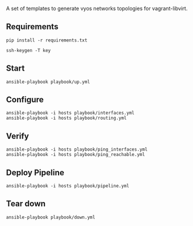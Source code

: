 

A set of templates to generate vyos networks topologies for vagrant-libvirt.


Requirements
------------

    pip install -r requirements.txt

    ssh-keygen -T key




Start
-----

    ansible-playbook playbook/up.yml


Configure
---------

    ansible-playbook -i hosts playbook/interfaces.yml
    ansible-playbook -i hosts playbook/routing.yml

Verify
---------

    ansible-playbook -i hosts playbook/ping_interfaces.yml
    ansible-playbook -i hosts playbook/ping_reachable.yml


Deploy Pipeline
---------------

    ansible-playbook -i hosts playbook/pipeline.yml


Tear down
---------

    ansible-playbook playbook/down.yml
